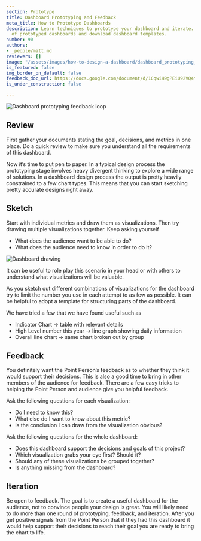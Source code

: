 ```yaml
---
section: Prototype
title: Dashboard Prototyping and Feedback
meta_title: How to Prototype Dashboards
description: Learn techniques to prototype your dashboard and iterate. See examples
  of prototyped dashboards and download dashboard templates.
number: 90
authors:
- _people/matt.md
reviewers: []
image: "/assets/images/how-to-design-a-dashboard/dashboard_prototyping_and_feedback/feedbackLoop.png"
is_featured: false
img_border_on_default: false
feedback_doc_url: https://docs.google.com/document/d/1CqwiH9gPEiU92VQ4YYzTo9-bKy3sL-ynm0P-dY1ssRc/edit?usp=sharing
is_under_construction: false

---
```

![Dashboard prototyping feedback loop](/assets/images/how-to-design-a-dashboard/dashboard_prototyping_and_feedback/feedbackLoop.png)

## Review

First gather your documents stating the goal, decisions, and metrics in one place. Do a quick review to make sure you understand all the requirements of this dashboard.

Now it’s time to put pen to paper. In a typical design process the prototyping stage involves heavy divergent thinking to explore a wide range of solutions. In a dashboard design process the output is pretty heavily constrained to a few chart types. This means that you can start sketching pretty accurate designs right away.

## Sketch

Start with individual metrics and draw them as visualizations. Then try drawing multiple visualizations together. Keep asking yourself

* What does the audience want to be able to do?
* What does the audience need to know in order to do it?

![Dashboard drawing](/assets/images/how-to-design-a-dashboard/dashboard_prototyping_and_feedback/dashboardDrawing.jpeg)

It can be useful to role play this scenario in your head or with others to understand what visualizations will be valuable.

As you sketch out different combinations of visualizations for the dashboard try to limit the number you use in each attempt to as few as possible. It can be helpful to adopt a template for structuring parts of the dashboard.

We have tried a few that we have found useful such as

* Indicator Chart -> table with relevant details
* High Level number this year -> line graph showing daily information
* Overall line chart -> same chart broken out by group

## Feedback

You definitely want the Point Person’s feedback as to whether they think it would support their decisions. This is also a good time to bring in other members of the audience for feedback. There are a few easy tricks to helping the Point Person and audience give you helpful feedback.

Ask the following questions for each visualization:

* Do I need to know this?
* What else do I want to know about this metric?
* Is the conclusion I can draw from the visualization obvious?

Ask the following questions for the whole dashboard:

* Does this dashboard support the decisions and goals of this project?
* Which visualization grabs your eye first? Should it?
* Should any of these visualizations be grouped together?
* Is anything missing from the dashboard?

## Iteration

Be open to feedback. The goal is to create a useful dashboard for the audience, not to convince people your design is great. You will likely need to do more than one round of prototyping, feedback, and iteration. After you get positive signals from the Point Person that if they had this dashboard it would help support their decisions to reach their goal you are ready to bring the chart to life.
